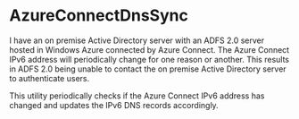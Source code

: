 AzureConnectDnsSync
===================
I have an on premise Active Directory server with an ADFS 2.0 server hosted in Windows Azure connected by Azure Connect. The Azure Connect IPv6 address will periodically change for one reason or another. This results in ADFS 2.0 being unable to contact the on premise Active Directory server to authenticate users.

This utility periodically checks if the Azure Connect IPv6 address has changed and updates the IPv6 DNS records accordingly.